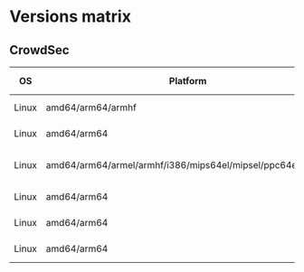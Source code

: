# Versions matrix

## CrowdSec

| OS | Platform | Distribution | Distribution Version | CrowdSec Version | CrowdSec Location |
|----|----------|--------------|------------------|----------------------|-------------------|
|Linux | amd64/arm64/armhf | Debian | bookworm/bullseye/buster/stretch | 1.4.4 and 1.3.4 | [packagecloud](https://packagecloud.io/crowdsec/crowdsec)|
|Linux | amd64/arm64 | RedHat/CentOS | 6/7/8/9 | 1.4.4 and 1.3.4 | [packagecloud](https://packagecloud.io/crowdsec/crowdsec)|
|Linux | amd64/arm64/armel/armhf/i386/mips64el/mipsel/ppc64el/s390x | Debian | 1.0.9 | [official debian repository](https://packages.debian.org/search?keywords=crowdsec&searchon=names&suite=stable&section=all)|
|Linux | amd64/arm64 | Fedora | 34/35/36/37 | 1.4.4 and 1.3.4 | [packagecloud](https://packagecloud.io/crowdsec/crowdsec)|
|Linux | amd64/arm64 | Amazon linux | 2 | 1.4.4 and 1.3.4 |  [packagecloud](https://packagecloud.io/crowdsec/crowdsec)|
|Linux | amd64/arm64 | Ubuntu Linux| 16.04/18.04/20.04/22.04/22.10 | 1.4.4 and 1.3.4 | [packagecloud](https://packagecloud.io/crowdsec/crowdsec)|
